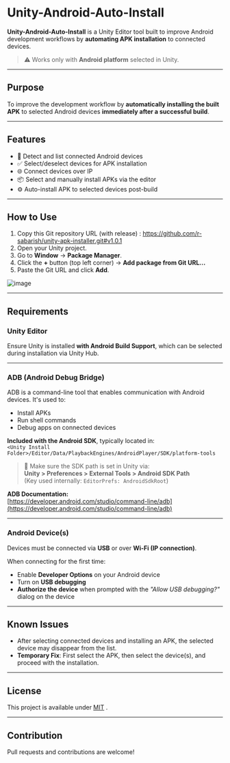 # Unity-Android-Auto-Install

**Unity-Android-Auto-Install** is a Unity Editor tool built to improve Android development workflows by **automating APK installation** to connected devices.

> ⚠️ Works only with **Android platform** selected in Unity.

---

## Purpose

To improve the development workflow by **automatically installing the built APK** to selected Android devices **immediately after a successful build**.

---

## Features

- 📱 Detect and list connected Android devices
- ✅ Select/deselect devices for APK installation
- 🌐 Connect devices over IP
- 📦 Select and manually install APKs via the editor
- ⚙️ Auto-install APK to selected devices post-build

---

## How to Use

1. Copy this Git repository URL (with release) : https://github.com/r-sabarish/unity-apk-installer.git#v1.0.1
2. Open your Unity project.
3. Go to **Window** → **Package Manager**.
4. Click the **+** button (top left corner) → **Add package from Git URL...**
5. Paste the Git URL and click **Add**.

![image](https://github.com/user-attachments/assets/120d9611-ba3a-4d69-8fcf-a13d55f39d41)


---

## Requirements

### Unity Editor  
Ensure Unity is installed **with Android Build Support**, which can be selected during installation via Unity Hub.

---

### ADB (Android Debug Bridge)  
ADB is a command-line tool that enables communication with Android devices. It's used to:

- Install APKs  
- Run shell commands  
- Debug apps on connected devices  

**Included with the Android SDK**, typically located in:  
`<Unity Install Folder>/Editor/Data/PlaybackEngines/AndroidPlayer/SDK/platform-tools`

> 🔧 Make sure the SDK path is set in Unity via:  
**Unity > Preferences > External Tools > Android SDK Path**  
(Key used internally: `EditorPrefs: AndroidSdkRoot`)

**ADB Documentation:**  
[https://developer.android.com/studio/command-line/adb](https://developer.android.com/studio/command-line/adb)

---

### Android Device(s)  
Devices must be connected via **USB** or over **Wi-Fi (IP connection)**.

When connecting for the first time:

- Enable **Developer Options** on your Android device  
- Turn on **USB debugging**  
- **Authorize the device** when prompted with the *"Allow USB debugging?"* dialog on the device

---

## Known Issues

- After selecting connected devices and installing an APK, the selected device may disappear from the list.
- **Temporary Fix**: First select the APK, then select the device(s), and proceed with the installation.

---

## License

This project is available under [MIT](LICENSE) .

---

## Contribution

Pull requests and contributions are welcome!


